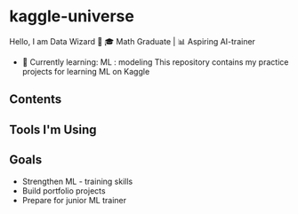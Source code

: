 # kaggle-universe
Hello,  I am Data Wizard 👋
🎓 Math Graduate | 📊 Aspiring AI-trainer
- 🔭 Currently learning: ML : modeling
This repository contains my practice projects for learning ML on Kaggle

## Contents


## Tools I'm Using


## Goals
- Strengthen ML - training skills
- Build portfolio projects
- Prepare for junior ML trainer

